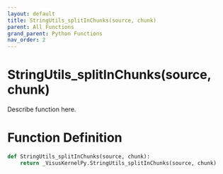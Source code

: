 ```yaml
---
layout: default
title: StringUtils_splitInChunks(source, chunk)
parent: All Functions
grand_parent: Python Functions
nav_order: 2
---
```


# StringUtils_splitInChunks(source, chunk)

Describe function here.

# Function Definition

```python
def StringUtils_splitInChunks(source, chunk):
    return _VisusKernelPy.StringUtils_splitInChunks(source, chunk)
```